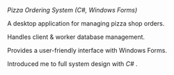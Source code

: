 *Pizza Ordering System (C#, Windows Forms)*

A desktop application for managing pizza shop orders.

Handles client & worker database management.

Provides a user-friendly interface with Windows Forms.

Introduced me to full system design with *C#* .
